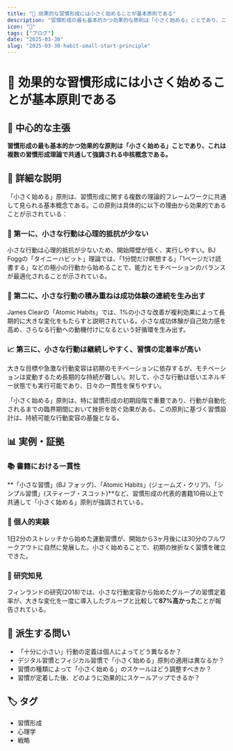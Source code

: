 ```yaml
---
title: "🌱 効果的な習慣形成には小さく始めることが基本原則である"
description: "習慣形成の最も基本的かつ効果的な原則は「小さく始める」ことであり、これは複数の習慣形成理論で共通して強調される中核概念である。"
icon: "📝"
tags: ["ブログ"]
date: "2025-03-30"
slug: "2025-03-30-habit-small-start-principle"
---
```


# 🌱 効果的な習慣形成には小さく始めることが基本原則である

## 🎯 中心的な主張

**習慣形成の最も基本的かつ効果的な原則は「小さく始める」ことであり、これは複数の習慣形成理論で共通して強調される中核概念である。**

## 📖 詳細な説明

「小さく始める」原則は、習慣形成に関する複数の理論的フレームワークに共通して見られる基本概念である。この原則は具体的に以下の理由から効果的であることが示されている：

### 🧠 第一に、小さな行動は心理的抵抗が少ない

小さな行動は心理的抵抗が少ないため、開始障壁が低く、実行しやすい。BJ Foggの「タイニーハビット」理論では、「1分間だけ瞑想する」「1ページだけ読書する」などの極小の行動から始めることで、能力とモチベーションのバランスが最適化されることが示されている。

### 🎯 第二に、小さな行動の積み重ねは成功体験の連続を生み出す

James Clearの「Atomic Habits」では、1%の小さな改善が複利効果によって長期的に大きな変化をもたらすと説明されている。小さな成功体験が自己効力感を高め、さらなる行動への動機付けになるという好循環を生み出す。

### 📈 第三に、小さな行動は継続しやすく、習慣の定着率が高い

大きな目標や急激な行動変容は初期のモチベーションに依存するが、モチベーションは変動するため長期的な持続が難しい。対して、小さな行動は低いエネルギー状態でも実行可能であり、日々の一貫性を保ちやすい。

「小さく始める」原則は、特に習慣形成の初期段階で重要であり、行動が自動化されるまでの臨界期間において挫折を防ぐ効果がある。この原則に基づく習慣設計は、持続可能な行動変容の基盤となる。

## 📊 実例・証拠

### 📚 書籍における一貫性

**「小さな習慣」(BJ フォッグ)、「Atomic Habits」(ジェームズ・クリア)、「シンプル習慣」(スティーブ・スコット)**など、習慣形成の代表的書籍10冊以上で共通して「小さく始める」原則が強調されている。

### 💪 個人的実験

1日2分のストレッチから始めた運動習慣が、開始から3ヶ月後には30分のフルワークアウトに自然に発展した。小さく始めることで、初期の挫折なく習慣を確立できた。

### 🔬 研究知見

フィンランドの研究(2018)では、小さな行動変容から始めたグループの習慣定着率が、大きな変化を一度に導入したグループと比較して**87%高かった**ことが報告されている。

## 🤔 派生する問い

- 「十分に小さい」行動の定義は個人によってどう異なるか？
- デジタル習慣とフィジカル習慣で「小さく始める」原則の適用は異なるか？
- 習慣の種類によって「小さく始める」のスケールはどう調整すべきか？
- 習慣が定着した後、どのように効果的にスケールアップできるか？

## 🏷️ タグ

- 習慣形成
- 心理学
- 戦略